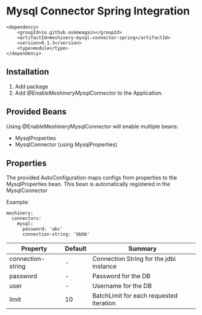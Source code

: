 # Mysql Connector Spring Integration

    <dependency>
        <groupId>io.github.askmeagain</groupId>
        <artifactId>meshinery-mysql-connector-spring</artifactId>
        <version>0.1.3</version>
        <type>module</type>
    </dependency>

## Installation

1. Add package
2. Add _@EnableMeshineryMysqlConnector_ to the Application.

## Provided Beans

Using @EnableMeshineryMysqlConnector will enable multiple beans:

* MysqlProperties
* MysqlConnector (using MysqlProperties)

## Properties

The provided AutoConfiguration maps configs from properties to 
the MysqlProperties bean. This bean is automatically registered in the
MysqlConnector

Example:

    meshinery:
      connectors:
        mysql:
          password: 'abc'
          connection-string: 'bbbb'

| Property  | Default  | Summary  |
|---|---|---|
| connection-string  | -  | Connection String for the jdbi instance  |
| password  | -  | Password for the DB  |
| user  | -  | Username for the DB  |
| limit  | 10  | BatchLimit for each requested iteration  |